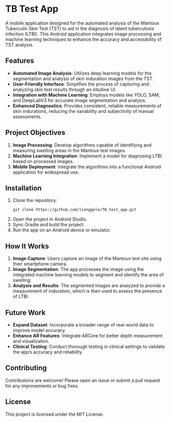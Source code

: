 
# TB Test App

A mobile application designed for the automated analysis of the Mantoux Tuberculin Skin Test (TST) to aid in the diagnosis of latent tuberculosis infection (LTBI). This Android application integrates image processing and machine learning techniques to enhance the accuracy and accessibility of TST analysis.

## Features

- **Automated Image Analysis**: Utilizes deep learning models for the segmentation and analysis of skin induration images from the TST.
- **User-Friendly Interface**: Simplifies the process of capturing and analyzing skin test results through an intuitive UI.
- **Integration with Machine Learning**: Employs models like YOLO, SAM, and DeepLabV3 for accurate image segmentation and analysis.
- **Enhanced Diagnostics**: Provides consistent, reliable measurements of skin indurations, reducing the variability and subjectivity of manual assessments.

## Project Objectives

1. **Image Processing**: Develop algorithms capable of identifying and measuring swelling areas in the Mantoux test images.
2. **Machine Learning Integration**: Implement a model for diagnosing LTBI based on processed images.
3. **Mobile Deployment**: Integrate the algorithms into a functional Android application for widespread use.

## Installation

1. Clone the repository:
   ```
   git clone https://github.com/lionggele/TB_test_app.git
   ```
2. Open the project in Android Studio.
3. Sync Gradle and build the project.
4. Run the app on an Android device or emulator.

## How It Works

1. **Image Capture**: Users capture an image of the Mantoux test site using their smartphone camera.
2. **Image Segmentation**: The app processes the image using the integrated machine learning models to segment and identify the area of swelling.
3. **Analysis and Results**: The segmented images are analyzed to provide a measurement of induration, which is then used to assess the presence of LTBI.

## Future Work

- **Expand Dataset**: Incorporate a broader range of real-world data to improve model accuracy.
- **Enhance AR Features**: Integrate ARCore for better depth measurement and visualization.
- **Clinical Testing**: Conduct thorough testing in clinical settings to validate the app’s accuracy and reliability.

## Contributing

Contributions are welcome! Please open an issue or submit a pull request for any improvements or bug fixes.

## License

This project is licensed under the MIT License.
